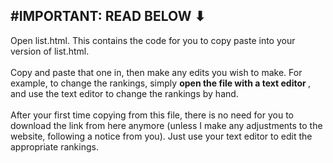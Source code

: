 #IMPORTANT: READ BELOW ⬇
---
Open list.html. This contains the code for you to copy paste into your version of list.html.<br /><br />
Copy and paste that one in, then make any edits you wish to make. For example, to change the rankings, simply <strong> open the file with a text editor </strong>, and use the text editor to change the rankings by hand. <br /><br />
After your first time copying from this file, there is no need for you to download the link from here anymore (unless I make any adjustments to the website, following a notice from you). Just use your text editor to edit the appropriate rankings.
